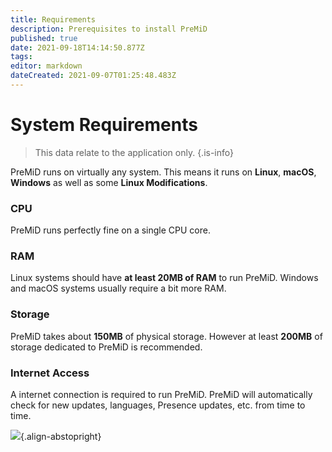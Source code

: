 ```yaml
---
title: Requirements
description: Prerequisites to install PreMiD
published: true
date: 2021-09-18T14:14:50.877Z
tags: 
editor: markdown
dateCreated: 2021-09-07T01:25:48.483Z
---
```


# System Requirements

> This data relate to the application only.
{.is-info}

PreMiD runs on virtually any system.
This means it runs on **Linux**, **macOS**, **Windows** as well as some **Linux Modifications**.

### CPU
PreMiD runs perfectly fine on a single CPU core.

### RAM
Linux systems should have **at least 20MB of RAM** to run PreMiD. Windows and macOS systems usually require a bit more RAM.

### Storage
PreMiD takes about **150MB** of physical storage. However at least **200MB** of storage dedicated to PreMiD is recommended.

### Internet Access
A internet connection is required to run PreMiD.
PreMiD will automatically check for new updates, languages, Presence updates, etc. from time to time.

![](https://a.icons8.com/ViUXyjOj/f4tFww/svg.svg){.align-abstopright}